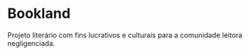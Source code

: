 # Bookland
Projeto literário com fins lucrativos e culturais para a comunidade leitora negligenciada.
